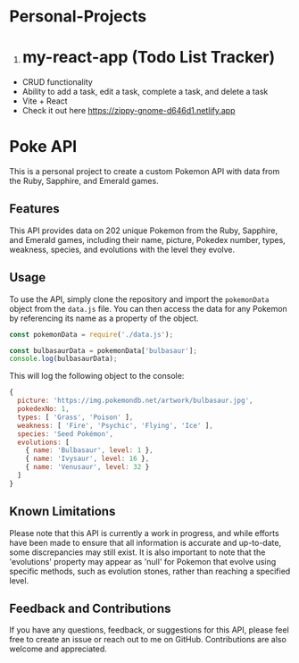 # Personal-Projects
 
1. # my-react-app (Todo List Tracker)
- CRUD functionality
- Ability to add a task, edit a task, complete a task, and delete a task
- Vite + React
- Check it out here https://zippy-gnome-d646d1.netlify.app

# Poke API

This is a personal project to create a custom Pokemon API with data from the Ruby, Sapphire, and Emerald games.

## Features

This API provides data on 202 unique Pokemon from the Ruby, Sapphire, and Emerald games, including their name, picture, Pokedex number, types, weakness, species, and evolutions with the level they evolve.

## Usage

To use the API, simply clone the repository and import the `pokemonData` object from the `data.js` file. You can then access the data for any Pokemon by referencing its name as a property of the object.

```javascript
const pokemonData = require('./data.js');

const bulbasaurData = pokemonData['bulbasaur'];
console.log(bulbasaurData);
```

This will log the following object to the console:

```javascript
{
  picture: 'https://img.pokemondb.net/artwork/bulbasaur.jpg',
  pokedexNo: 1,
  types: [ 'Grass', 'Poison' ],
  weakness: [ 'Fire', 'Psychic', 'Flying', 'Ice' ],
  species: 'Seed Pokémon',
  evolutions: [
    { name: 'Bulbasaur', level: 1 },
    { name: 'Ivysaur', level: 16 },
    { name: 'Venusaur', level: 32 }
  ]
}
```

## Known Limitations

Please note that this API is currently a work in progress, and while efforts have been made to ensure that all information is accurate and up-to-date, some discrepancies may still exist. It is also important to note that the 'evolutions' property may appear as 'null' for Pokemon that evolve using specific methods, such as evolution stones, rather than reaching a specified level.

## Feedback and Contributions

If you have any questions, feedback, or suggestions for this API, please feel free to create an issue or reach out to me on GitHub. Contributions are also welcome and appreciated.
